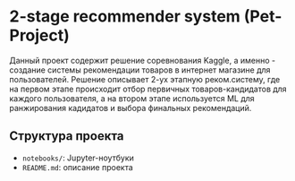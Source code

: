 # 2-stage recommender system (Pet-Project)

Данный проект содержит решение соревнования Kaggle, а именно - создание системы рекомендации
товаров в интернет магазине для пользователей. Решение описывает 2-ух этапную реком.систему, 
где на первом этапе происходит отбор первичных товаров-кандидатов для каждого пользователя,
а на втором этапе используется ML для ранжирования кадидатов и выбора финальных рекомендаций.

## Структура проекта

- `notebooks/`: Jupyter-ноутбуки
- `README.md`: описание проекта

